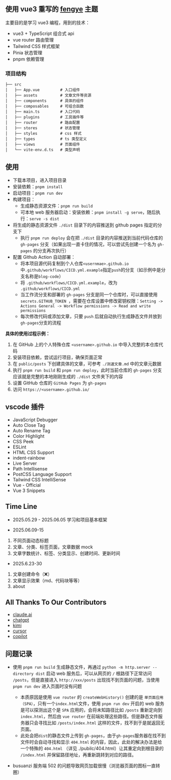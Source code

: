 ## 使用 vue3 重写的 [fengye](https://github.com/chen-yingfa/hexo-theme-fengye) 主题
主要目的是学习 vue3 编程，用到的技术：
- vue3 + TypeScript  组合式 api
- vue router  路由管理
- Tailwind CSS  样式框架
- Pinia  状态管理
- pnpm  依赖管理

### 项目结构
  ```
  ├── src
  │   ├── App.vue         # 入口组件
  │   ├── assets          # 文章文件等资源
  │   ├── components      # 具体的组件
  │   ├── composables     # 可组合函数
  │   ├── main.ts         # 入口代码
  │   ├── plugins         # 工具插件等
  │   ├── router          # 路由配置
  │   ├── stores          # 状态管理
  │   ├── styles          # css 样式
  │   ├── types           # ts 类型定义
  │   ├── views           # 页面组件
  │   └── vite-env.d.ts   # 类型声明
  ```


## 使用
- 下载本项目，进入项目目录
- 安装依赖：`pnpm install`
- 启动项目：`pnpm run dev`
- 构建项目：
  - 生成静态资源文件：`pnpm run build`
  - 可本地 web 服务器启动：安装依赖：`pnpm install -g serve`，随后执行：`serve -s dist`
- 将生成的静态资源文件 `./dist` 目录下的内容推送到 github pages 指定的分支下
  - 执行 `pnpm run deploy` 会在把 `./dist` 目录的内容推送到当前代码仓库的 `gh-pages` 分支（如果出现一直卡住的情况，可以尝试先创建一个名为 `gh-pages` 的分支再次执行）
- 配置 Github Action 自动部署：
  - 将本项目源代码复制到个人仓库`<usernmae>.github.io`中`.github/workflows/CICD.yml.example`指定`push`的分支（如示例中是分支名称是`blog-code`）
  - 将 `.github/workflows/CICD.yml.example`，改为 `.github/workflows/CICD.yml`
  - 当工作流分支和部署的 `gh-pages` 分支是同一个仓库时，可以直接使用 `secrets.GITHUB_TOKEN `，需要在仓库设置中修改密钥权限：`Setting -> Actions General -> Workflow permissions -> Read and write permissions`
  - 每次修改代码或添加文章，只要 `push` 后就自动执行生成静态文件并放到`gh-pages`分支的流程

**具体的使用过程示例：**
1. 在 GitHub 上的个人特殊仓库 `<username>.github.io` 中导入完整的本仓库代码
2. 安装项目依赖，尝试运行项目，确保页面正常
3. 在 `public/posts` 下创建具体的文章，可参考 `./测速文章.md` 中的文章元数据
4. 执行 `pnpm run build` 和 `pnpm run deploy`，此时当前仓库的 `gh-pages` 分支应该就是完整的本地刚刚生成的 `./dist` 文件夹下的内容
5. 设置 GitHub 仓库的 `GitHub Pages` 为 `gh-pages`
6. 访问 `https://<username>.github.io/`


## vscode 插件
- JavaScript Debugger
- Auto Close Tag
- Auto Rename Tag
- Color Highlight
- CSS Peek
- ESLint
- HTML CSS Support
- indent-rainbow
- Live Server
- Path Intellisense
- PostCSS Language Support
- Tailwind CSS IntelliSense
- Vue - Official
- Vue 3 Snippets


## Time Line
- 2025.05.29 - 2025.06.05 学习和项目基本框架

- 2025.06.09-15
1. 不同页面动态标题
2. 文章、分类、标签页面，文章数据 mock
3. 文章字数统计、标签、分类显示、创建时间、更新时间

- 2025.6.23-30
1. 文章创建命令（❌）
2. 文章显示效果（md、代码块等等）
3. about


## All Thanks To Our Contributors
- [claude.ai](https://claude.ai/)
- [chatgpt](https://chatgpt.com/)
- [kimi](https://www.kimi.com/)
- [cursor](https://www.cursor.com/)
- [copilot](https://github.com/copilot)


## 问题记录
- 使用 `pnpm run build` 生成静态文件，再通过 `python -m http.server --directory dist` 启动 web 服务后，可以从网页的 `/` 根路径下正常访问 `/posts`，但是直接进入 `http://xxx/posts` 出现找不到页面的问题，当使用 `pnpm run dev` 进入页面时没有问题
  - 本质原因是使用 `vue router` 的 `createWebHistory()` 创建的是 `单页面应用（SPA）`，只有一个`index.html`文件，使用 `pnpm run dev` 开启的 web 服务是可以探测出这个是 `SPA` 应用的，会将未知路径比如 `/posts` 重新定向到 `index.html`，然后由 `vue router` 在前端处理这些路径。但是静态文件服务器只会寻找比如 `/posts/index.html` 这样的文件，找不到于是就返回无页面。
  - 此处会把`dist`的静态文件上传到 `gh-pages`，由于`gh-pages`服务器在找不到文件时会自动寻找和显示 `404.html` 的内容，因此，此处的解决办法是给一个特殊的 `404.html` （详见 ./pubilc/404.html）让其重定向到根目录的 `/index.html` 并保留路径地址，再重新跳转到对应的路径。

- busuanzi 服务端 502 的问题导致网页加载很慢（浏览器页面的图标一直转圈）
